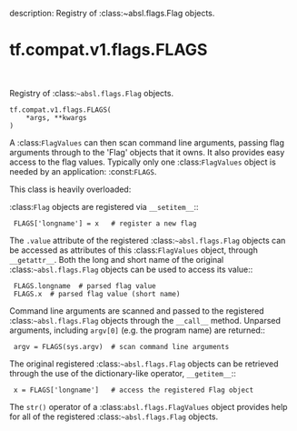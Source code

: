description: Registry of :class:~absl.flags.Flag objects.

<div itemscope itemtype="http://developers.google.com/ReferenceObject">
<meta itemprop="name" content="tf.compat.v1.flags.FLAGS" />
<meta itemprop="path" content="Stable" />
</div>

# tf.compat.v1.flags.FLAGS

<!-- Insert buttons and diff -->

<table class="tfo-notebook-buttons tfo-api nocontent" align="left">

</table>



Registry of :class:`~absl.flags.Flag` objects.


<pre class="devsite-click-to-copy prettyprint lang-py tfo-signature-link">
<code>tf.compat.v1.flags.FLAGS(
    *args, **kwargs
)
</code></pre>



<!-- Placeholder for "Used in" -->

A :class:`FlagValues` can then scan command line arguments, passing flag
arguments through to the 'Flag' objects that it owns.  It also
provides easy access to the flag values.  Typically only one
:class:`FlagValues` object is needed by an application:
:const:`FLAGS`.

This class is heavily overloaded:

:class:`Flag` objects are registered via ``__setitem__``::

     FLAGS['longname'] = x   # register a new flag

The ``.value`` attribute of the registered :class:`~absl.flags.Flag` objects
can be accessed as attributes of this :class:`FlagValues` object, through
``__getattr__``.  Both the long and short name of the original
:class:`~absl.flags.Flag` objects can be used to access its value::

     FLAGS.longname  # parsed flag value
     FLAGS.x  # parsed flag value (short name)

Command line arguments are scanned and passed to the registered
:class:`~absl.flags.Flag` objects through the ``__call__`` method.  Unparsed
arguments, including ``argv[0]`` (e.g. the program name) are returned::

     argv = FLAGS(sys.argv)  # scan command line arguments

The original registered :class:`~absl.flags.Flag` objects can be retrieved
through the use of the dictionary-like operator, ``__getitem__``::

     x = FLAGS['longname']   # access the registered Flag object

The ``str()`` operator of a :class:`absl.flags.FlagValues` object provides
help for all of the registered :class:`~absl.flags.Flag` objects.